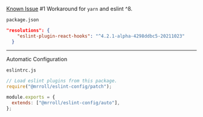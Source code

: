 [Known Issue](https://github.com/facebook/react/issues/22545) #1 Workaround for `yarn` and eslint ^8.

`package.json`

```json
"resolutions": {
    "eslint-plugin-react-hooks": "^4.2.1-alpha-4298ddbc5-20211023"
  }
```

---

Automatic Configuration

`eslintrc.js`

```js
// Load eslint plugins from this package.
require("@mrroll/eslint-config/patch");

module.exports = {
  extends: ["@mrroll/eslint-config/auto"],
};
```
